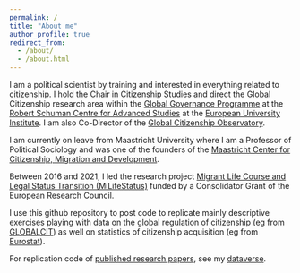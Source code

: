 ```yaml
---
permalink: /
title: "About me"
author_profile: true
redirect_from: 
  - /about/
  - /about.html
---
```


I am a political scientist by training and interested in everything related to citizenship. I hold the Chair in Citizenship Studies and direct the Global Citizenship research area within the [Global Governance Programme](https://globalgovernanceprogramme.eui.eu) at the [Robert Schuman Centre for Advanced Studies](https://www.eui.eu/en/academic-units/robert-schuman-centre-for-advanced-studies) at the [European University Institute](www.eui.eu). I am also Co-Director of the [Global Citizenship Observatory](www.globalcit.eu). 

I am currently on leave from Maastricht University where I am a Professor of Political Sociology and was one of the founders of the [Maastricht Center for Citizenship, Migration and Development](https://macimide.maastrichtuniversity.nl). 

Between 2016 and 2021, I led the research project [Migrant Life Course and Legal Status Transition (MiLifeStatus)](https://www.milifestatus.com) funded by a Consolidator Grant of the European Research Council. 

I use this github repository to post code to replicate mainly descriptive exercises playing with data on the global regulation of citizenship (eg from [GLOBALCIT](www.globalcit.eu)) as well on statistics of citizenship acquisition (eg from [Eurostat](https://ec.europa.eu/eurostat)). 

For replication code of [published research papers](https://scholar.google.pt), see my [dataverse](https://dataverse.harvard.edu/dataverse/mpvink).
